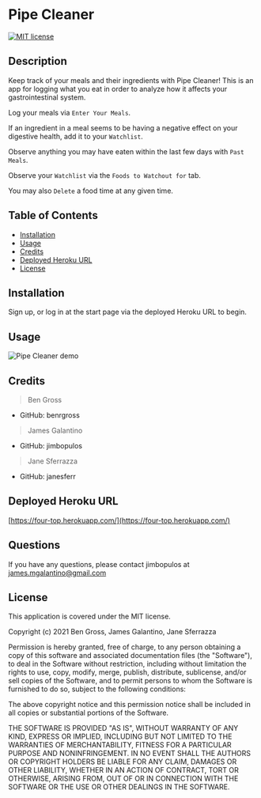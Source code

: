 # Pipe Cleaner
[![MIT license](https://img.shields.io/badge/License-MIT-blue.svg)](https://lbesson.mit-license.org/)

## Description
Keep track of your meals and their ingredients with Pipe Cleaner! This is an app for logging what you eat in order to analyze how it affects your gastrointestinal system.

Log your meals via `Enter Your Meals`.

If an ingredient in a meal seems to be having a negative effect on your digestive health, add it to your `Watchlist`.

Observe anything you may have eaten within the last few days with `Past Meals`.

Observe your `Watchlist` via the `Foods to Watchout for` tab.

You may also `Delete` a food time at any given time.

## Table of Contents
* [Installation](#installation)
* [Usage](#usage)
* [Credits](#credits)
* [Deployed Heroku URL](#deployed-heroku-url)
* [License](#license)

## Installation
Sign up, or log in at the start page via the deployed Heroku URL to begin.

## Usage
![Pipe Cleaner demo](public/images/Pipe-Cleaner-demo.gif)

## Credits
>Ben Gross 
- GitHub: benrgross

>James Galantino
- GitHub: jimbopulos

>Jane Sferrazza
- GitHub: janesferr

## Deployed Heroku URL
[https://four-top.herokuapp.com/](https://four-top.herokuapp.com/)

## Questions
If you have any questions, please contact jimbopulos at james.mgalantino@gmail.com

## License
This application is covered under the MIT license.

Copyright (c) 2021 Ben Gross, James Galantino, Jane Sferrazza

Permission is hereby granted, free of charge, to any person obtaining a copy
of this software and associated documentation files (the "Software"), to deal
in the Software without restriction, including without limitation the rights
to use, copy, modify, merge, publish, distribute, sublicense, and/or sell
copies of the Software, and to permit persons to whom the Software is
furnished to do so, subject to the following conditions:

The above copyright notice and this permission notice shall be included in all
copies or substantial portions of the Software.

THE SOFTWARE IS PROVIDED "AS IS", WITHOUT WARRANTY OF ANY KIND, EXPRESS OR
IMPLIED, INCLUDING BUT NOT LIMITED TO THE WARRANTIES OF MERCHANTABILITY,
FITNESS FOR A PARTICULAR PURPOSE AND NONINFRINGEMENT. IN NO EVENT SHALL THE
AUTHORS OR COPYRIGHT HOLDERS BE LIABLE FOR ANY CLAIM, DAMAGES OR OTHER
LIABILITY, WHETHER IN AN ACTION OF CONTRACT, TORT OR OTHERWISE, ARISING FROM,
OUT OF OR IN CONNECTION WITH THE SOFTWARE OR THE USE OR OTHER DEALINGS IN THE
SOFTWARE.